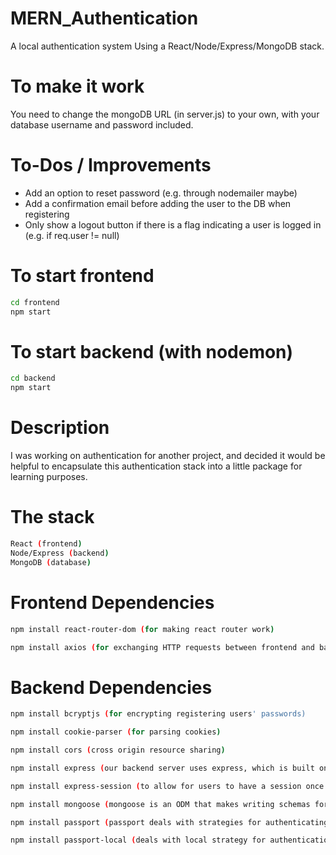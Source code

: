 # MERN_Authentication
A local authentication system Using a React/Node/Express/MongoDB stack.

# To make it work
You need to change the mongoDB URL (in server.js) to your own, with your database username and password included.

# To-Dos / Improvements
- Add an option to reset password (e.g. through nodemailer maybe)
- Add a confirmation email before adding the user to the DB when registering
- Only show a logout button if there is a flag indicating a user is logged in (e.g. if req.user != null)

# To start frontend
```bash
cd frontend
npm start
```

# To start backend (with nodemon)
```bash
cd backend
npm start
```

# Description

I was working on authentication for another project, and decided it would be helpful to encapsulate this authentication stack into a little package for learning purposes.


# The stack
```bash
React (frontend)
Node/Express (backend)
MongoDB (database)
```

# Frontend Dependencies
```bash
npm install react-router-dom (for making react router work)
```
```bash
npm install axios (for exchanging HTTP requests between frontend and backend)
```

# Backend Dependencies
```bash
npm install bcryptjs (for encrypting registering users' passwords)
```
```bash
npm install cookie-parser (for parsing cookies)
```
```bash
npm install cors (cross origin resource sharing)
```
```bash
npm install express (our backend server uses express, which is built on top of node.js)
```
```bash
npm install express-session (to allow for users to have a session once logged in)
```
```bash
npm install mongoose (mongoose is an ODM that makes writing schemas for MongoDB extremely easy)
```
```bash
npm install passport (passport deals with strategies for authenticating users making POST requests from the login page)
```
```bash
npm install passport-local (deals with local strategy for authentication (i.e. using a local username and password))
```

